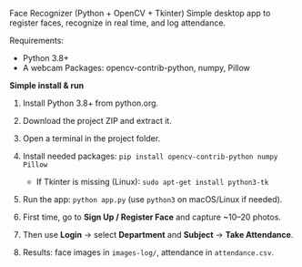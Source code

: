 Face Recognizer (Python + OpenCV + Tkinter)
Simple desktop app to register faces, recognize in real time, and log attendance.

Requirements:
- Python 3.8+
- A webcam
Packages: opencv-contrib-python, numpy, Pillow

**Simple install & run**

1. Install Python 3.8+ from python.org.
2. Download the project ZIP and extract it.
3. Open a terminal in the project folder.
4. Install needed packages: `pip install opencv-contrib-python numpy Pillow`

   * If Tkinter is missing (Linux): `sudo apt-get install python3-tk`
5. Run the app: `python app.py` (use `python3` on macOS/Linux if needed).
6. First time, go to **Sign Up / Register Face** and capture \~10–20 photos.
7. Then use **Login** → select **Department** and **Subject** → **Take Attendance**.
8. Results: face images in `images-log/`, attendance in `attendance.csv`.


